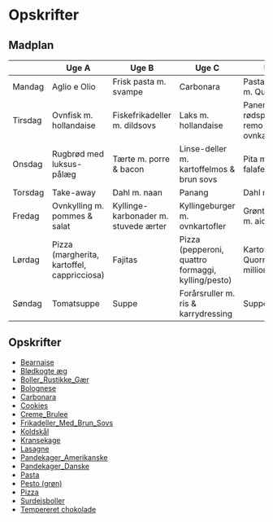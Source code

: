 # Opskrifter

## Madplan
|         | Uge A                                       | Uge B                                 | Uge C                                              | Uge D                                        |
|---------|---------------------------------------------|---------------------------------------|----------------------------------------------------|----------------------------------------------|
| Mandag  | Aglio e Olio                                | Frisk pasta m. svampe                 | Carbonara                                          | Pasta genovese m. Quorn-filet                | 
| Tirsdag | Ovnfisk m. hollandaise                      | Fiskefrikadeller m. dildsovs          | Laks m. hollandaise                                | Panerede rødspætter m. remo & ovnkartofler   | 
| Onsdag  | Rugbrød med luksus-pålæg                    | Tærte m. porre & bacon                | Linse-deller m. kartoffelmos & brun sovs           | Pita m. feta & falafel                       | 
| Torsdag | Take-away                                   | Dahl m. naan                          | Panang                                             | Dahl m. naan                                 | 
| Fredag  | Ovnkylling m. pommes & salat                | Kyllinge-karbonader m. stuvede ærter  | Kyllingeburger m. ovnkartofler                     | Grøntsagsburger m. aioli                     | 
| Lørdag  | Pizza (margherita, kartoffel, cappricciosa) | Fajitas                               | Pizza (pepperoni, quattro formaggi, kylling/pesto) | Kartoffelmos m. Quorn-millionbøf             | 
| Søndag  | Tomatsuppe                                  | Suppe                                 | Forårsruller m. ris & karrydressing                | Suppe                                        | 

## Opskrifter
- [Bearnaise](Bearnaise.md)
- [Blødkogte æg](Blødkogte_Æg.md)
- [Boller_Rustikke_Gær](Boller_Rustikke_Gær.md)
- [Bolognese](Bolognese.md)
- [Carbonara](Carbonara.md)
- [Cookies](Cookies.md)
- [Creme_Brulee](Creme_Brulee.md)
- [Frikadeller_Med_Brun_Sovs](Frikadeller_Med_Brun_Sovs.md)
- [Koldskål](Koldskål.md)
- [Kransekage](Kransekage.md)
- [Lasagne](Lasagne.md)
- [Pandekager_Amerikanske](Pandekager_Amerikanske.md)
- [Pandekager_Danske](Pandekager_Danske.md)
- [Pasta](Pasta.md)
- [Pesto (grøn)](Pesto_Grøn.md)
- [Pizza](Pizza.md)
- [Surdejsboller](Surdejsboller.md)
- [Tempereret chokolade](Tempereret_Chokolade.md)
